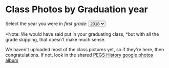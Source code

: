 # Class Photos by Graduation year

Select the year you were in *first grade*: 
<select id="1st_year" onchange="load_photos();">
	<option value="2006">2018</option>
	<option value="2005">2017</option>
	<option value="2004">2016</option>
	<option value="2003">2015</option>
</select>

*Note: We would have said put in your graduating class, 
*but with all the grade skipping, that doesn't make much sense.

<!--*Note: Put in the year you would have graduated, without skipping any grades. 
*For example, if you were in 5th grade in 2009-2010, select 2017 even if you graduated in 2016-->

We haven't uploaded most of the class pictures yet, so if they're here, then congratulations. 
If not, look in the shared [PEGS History google photos album](https://photos.google.com/share/AF1QipP3AVw6w-Ee8S4nkstATMq4AlQ6uB5JAQFLAI-ufwojwftqZPv52eHemkumOgt2sw?key=YUhFSHRIcVRSMDhHckZTajFXbThOTDdjR0NMMkNR)

<div id="5th_pics">
</div>

<script>
	alert("Test1");
	img_folder = "/pegs-history/media/images/";
	function load_photos() {
		alert("Test2")
		sel = document.getElementById("1st_year");
		var sel_1st_yr = sel.value;
		var 5th_year = sel_1st_yr + 4;
		// var 5th_year = sel_grad_yr - 7;
		// Load the appropriate year's pictures
		alert("Selected: "+sel_1st_yr);
		
		img_src = img_folder+(5th_year-1)+"_"+5th_year+"_g5_trim.jpg";
		alt_text = "5th grade "+(5th_year-1)+"-"+5th_year;
		
		document.getElementById("5th_pics").innerHTML = "<img src="+img_src+" alt="+alt_text" />";
	}
	/* Alternative method
	sel = document.getElementById("grad_year");
	sel.addEventListener("change", function(e){
		// Load the appropriate year's pictures
		alert("Selected":);
	});*/
</script>
<!--
[2016](./2016.html)
[2015](./2015.html)
-->
